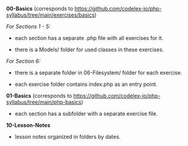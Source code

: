 **00-Basics**
(corresponds to https://github.com/codelex-io/php-syllabus/tree/main/exercises/basics)

*For Sections 1 - 5:*

  * each section has a separate .php file with all exercises for it.
  
  * there is a Models/ folder for used classes in these exercises.
  
*For Section 6:*

  * there is a separate folder in 06-Filesystem/ folder for each exercise.
  
  * each exercise folder contains index.php as an entry point.

**01-Basics**
(corresponds to https://github.com/codelex-io/php-syllabus/tree/main/php-basics)

* each section has a subfolder with a separate exercise file.

**10-Lesson-Notes**

* lesson notes organized in folders by dates.

